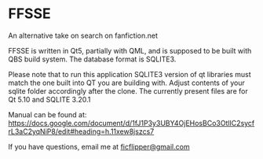 # FFSSE
An alternative take on search on fanfiction.net

FFSSE is written in Qt5, partially with QML, and is supposed to be built with QBS build system.
The database format is SQLITE3.

Please note that to run this application SQLITE3 version of qt libraries must match the one built into QT you are building with.
Adjust contents of your sqlite folder accordingly after the clone.
The currently present files are for Qt 5.10 and SQLITE 3.20.1

Manual can be found at: https://docs.google.com/document/d/1fJ1P3y3UBY4OjEHosBCo3OtlIC2sycfrL3aC2yqNiP8/edit#heading=h.11xew8jszcs7

If you have questions, email me at ficflipper@gmail.com